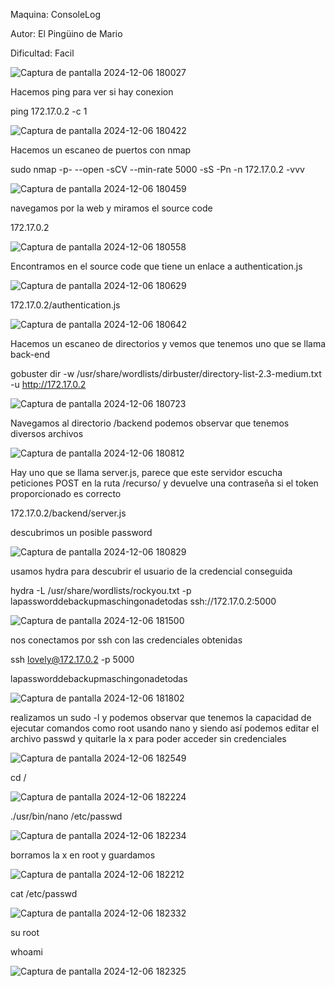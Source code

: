Maquina: ConsoleLog

Autor: El Pingüino de Mario

Dificultad: Facil

![Captura de pantalla 2024-12-06 180027](https://github.com/user-attachments/assets/5150c561-f487-401d-93a8-2ec8bbb90d3b)

Hacemos ping para ver si hay conexion 

ping 172.17.0.2 -c 1

![Captura de pantalla 2024-12-06 180422](https://github.com/user-attachments/assets/ed015eac-14b2-475c-bdc3-e3d8556f3526)

Hacemos un escaneo de puertos con nmap 

sudo nmap -p- --open -sCV --min-rate 5000 -sS -Pn -n 172.17.0.2 -vvv

![Captura de pantalla 2024-12-06 180459](https://github.com/user-attachments/assets/d85390d4-64c8-40c5-848b-147c675fce3f)

navegamos por la web y miramos el source code

172.17.0.2

![Captura de pantalla 2024-12-06 180558](https://github.com/user-attachments/assets/cec418ff-d49b-4690-bf66-5fcad5402d78)

Encontramos en el source code que tiene un enlace a authentication.js

![Captura de pantalla 2024-12-06 180629](https://github.com/user-attachments/assets/a28ac2e3-5a51-4276-9f51-b5b205bf4137)

172.17.0.2/authentication.js

![Captura de pantalla 2024-12-06 180642](https://github.com/user-attachments/assets/cccc33dc-6c4b-4187-9027-7498ae4e91d2)

Hacemos un escaneo de directorios y vemos que tenemos uno que se llama back-end

gobuster dir -w /usr/share/wordlists/dirbuster/directory-list-2.3-medium.txt -u http://172.17.0.2

![Captura de pantalla 2024-12-06 180723](https://github.com/user-attachments/assets/d3e5f17c-cc56-4e6c-9768-272d962a54c8)

Navegamos al directorio /backend podemos observar que tenemos diversos archivos

![Captura de pantalla 2024-12-06 180812](https://github.com/user-attachments/assets/9deff84b-75fa-4c9c-a4c3-83b672d03ff4)

Hay uno que se llama server.js, parece que este servidor escucha peticiones POST en la ruta /recurso/ y devuelve una contraseña si el token proporcionado es correcto

172.17.0.2/backend/server.js

descubrimos un posible password

![Captura de pantalla 2024-12-06 180829](https://github.com/user-attachments/assets/b1a4c7db-355c-4883-a541-f0d693ce2203)

usamos hydra para descubrir el usuario de la credencial conseguida

hydra -L /usr/share/wordlists/rockyou.txt -p lapassworddebackupmaschingonadetodas ssh://172.17.0.2:5000

![Captura de pantalla 2024-12-06 181500](https://github.com/user-attachments/assets/de0ccdb5-2cf5-416e-85a3-7f8287f217f9)

nos conectamos por ssh con las credenciales obtenidas

ssh lovely@172.17.0.2 -p 5000

lapassworddebackupmaschingonadetodas

![Captura de pantalla 2024-12-06 181802](https://github.com/user-attachments/assets/d0f9cf7b-a671-4e84-ad87-bfb3eb72ea00)

realizamos un sudo -l y podemos observar que tenemos la capacidad de ejecutar comandos como root usando nano y siendo así podemos editar el archivo passwd y quitarle la x para poder acceder sin credenciales

![Captura de pantalla 2024-12-06 182549](https://github.com/user-attachments/assets/a8f0a09e-89e6-4dfe-83e8-210b7d2d4c93)

cd /

![Captura de pantalla 2024-12-06 182224](https://github.com/user-attachments/assets/77a72b1b-5966-4b24-b1c2-150514113dc6)

./usr/bin/nano /etc/passwd

![Captura de pantalla 2024-12-06 182234](https://github.com/user-attachments/assets/19538570-6abc-41b0-b29c-26f52492289e)

borramos la x en root y guardamos

![Captura de pantalla 2024-12-06 182212](https://github.com/user-attachments/assets/e9483438-ca29-4cd7-9337-094a65c0b222)

cat /etc/passwd

![Captura de pantalla 2024-12-06 182332](https://github.com/user-attachments/assets/8389846c-38af-4cc8-9f9f-5b60a0613250)

su root

whoami

![Captura de pantalla 2024-12-06 182325](https://github.com/user-attachments/assets/d64f8916-42f3-403c-be53-6dee2436b8be)

